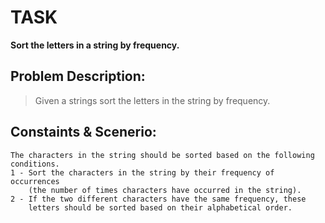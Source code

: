 # TASK

**Sort the letters in a string by frequency.**

## Problem Description:
>Given a strings sort the letters in the string by frequency.

## Constaints & Scenerio:
    The characters in the string should be sorted based on the following conditions.
    1 - Sort the characters in the string by their frequency of occurrences 
        (the number of times characters have occurred in the string).
    2 - If the two different characters have the same frequency, these 
        letters should be sorted based on their alphabetical order.